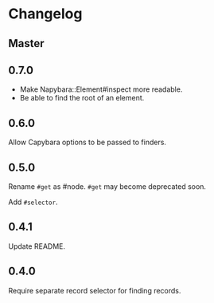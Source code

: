 # Changelog

## Master

## 0.7.0

* Make Napybara::Element#inspect more readable.
* Be able to find the root of an element.

## 0.6.0

Allow Capybara options to be passed to finders.

## 0.5.0

Rename `#get` as #node. `#get` may become deprecated soon.

Add `#selector`.

## 0.4.1

Update README.

## 0.4.0

Require separate record selector for finding records.
